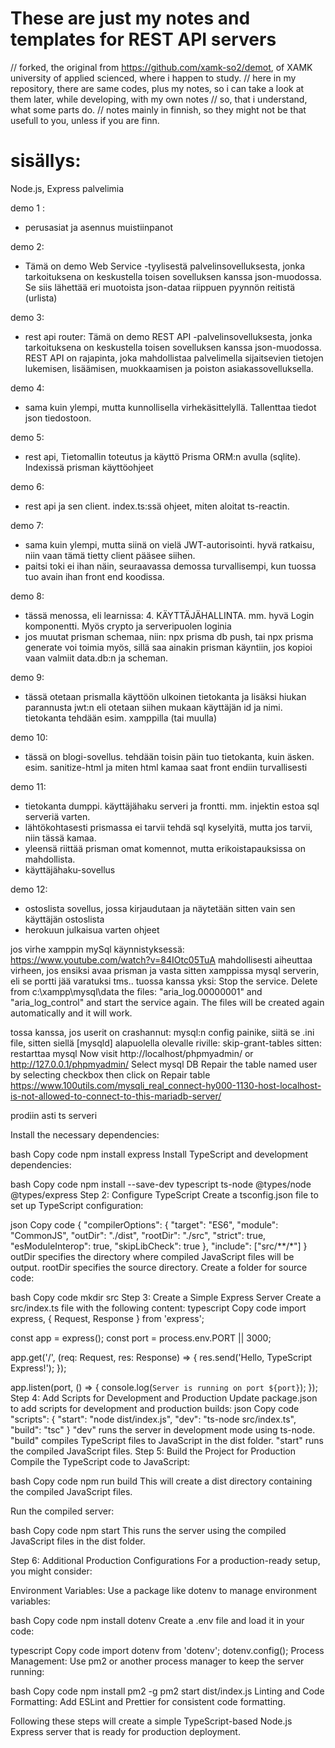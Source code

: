 # These are just my notes and templates for REST API servers

// forked, the original from https://github.com/xamk-so2/demot, of XAMK university of applied scienced, where i happen to study.
// here in my repository, there are same codes, plus my notes, so i can take a look at them later, while developing, with my own notes
// so, that i understand, what some parts do.
// notes mainly in finnish, so they might not be that usefull to you, unless if you are finn.



# sisällys:

Node.js, Express palvelimia

demo 1 :
- perusasiat ja asennus muistiinpanot

demo 2:
- Tämä on demo Web Service -tyylisestä palvelinsovelluksesta, jonka tarkoituksena on keskustella 
        toisen sovelluksen kanssa json-muodossa. Se siis lähettää eri muotoista json-dataa riippuen pyynnön 
        reitistä (urlista)

demo 3:
- rest api router: Tämä on demo REST API -palvelinsovelluksesta, jonka tarkoituksena on keskustella 
        toisen sovelluksen kanssa json-muodossa. REST API on rajapinta, joka mahdollistaa palvelimella sijaitsevien tietojen 
        lukemisen, lisäämisen, muokkaamisen ja poiston asiakassovelluksella.

demo 4:
- sama kuin ylempi, mutta kunnollisella virhekäsittelyllä. Tallenttaa tiedot json tiedostoon.

demo 5:
- rest api, Tietomallin toteutus ja käyttö Prisma ORM:n avulla (sqlite). Indexissä prisman käyttöohjeet

demo 6:
- rest api ja sen client. index.ts:ssä ohjeet, miten aloitat ts-reactin.

demo 7: 
- sama kuin ylempi, mutta siinä on vielä JWT-autorisointi. hyvä ratkaisu, niin vaan tämä tietty client pääsee siihen.
- paitsi toki ei ihan näin, seuraavassa demossa turvallisempi, kun tuossa tuo avain ihan front end koodissa.

demo 8:
- tässä menossa, eli learnissa: 4. KÄYTTÄJÄHALLINTA. mm. hyvä Login komponentti. Myös crypto ja serveripuolen loginia
- jos muutat prisman schemaa, niin: npx prisma db push, tai npx prisma generate voi toimia myös, sillä saa ainakin prisman käyntiin, jos kopioi vaan valmiit data.db:n ja scheman.

demo 9:
- tässä otetaan prismalla käyttöön ulkoinen tietokanta ja lisäksi hiukan parannusta jwt:n eli
otetaan siihen mukaan käyttäjän id ja nimi. tietokanta tehdään esim. xamppilla (tai muulla)

demo 10:
- tässä on blogi-sovellus. tehdään toisin päin tuo tietokanta, kuin äsken. esim. sanitize-html ja miten html kamaa saat front endiin turvallisesti

demo 11:
- tietokanta dumppi. käyttäjähaku serveri ja frontti. mm. injektin estoa sql serveriä varten.
- lähtökohtasesti prismassa ei tarvii tehdä sql kyselyitä, mutta jos tarvii, niin tässä kamaa.
- yleensä riittää prisman omat komennot, mutta erikoistapauksissa on mahdollista.
- käyttäjähaku-sovellus

demo 12:
- ostoslista sovellus, jossa kirjaudutaan ja näytetään sitten vain sen käyttäjän ostoslista
- herokuun julkaisua varten ohjeet

jos virhe xamppin mySql käynnistyksessä: https://www.youtube.com/watch?v=84IOtc05TuA
mahdollisesti aiheuttaa virheen, jos ensiksi avaa prisman ja vasta sitten xamppissa mysql serverin, eli se portti jää varatuksi tms..
tuossa kanssa yksi:
Stop the service. Delete from c:\xampp\mysql\data the files: "aria_log.00000001" and "aria_log_control" and start the service again. The files will be created again automatically and it will work.

tossa kanssa, jos userit on crashannut:
mysql:n config painike, siitä se .ini file, sitten siellä [mysqld] alapuolella olevalle riville: skip-grant-tables
sitten: restarttaa mysql
Now visit http://localhost/phpmyadmin/ or http://127.0.0.1/phpmyadmin/
Select mysql DB
Repair the table named user by selecting checkbox then click on Repair table
https://www.100utils.com/mysqli_real_connect-hy000-1130-host-localhost-is-not-allowed-to-connect-to-this-mariadb-server/

prodiin asti ts serveri

Install the necessary dependencies:

bash
Copy code
npm install express
Install TypeScript and development dependencies:

bash
Copy code
npm install --save-dev typescript ts-node @types/node @types/express
Step 2: Configure TypeScript
Create a tsconfig.json file to set up TypeScript configuration:

json
Copy code
{
  "compilerOptions": {
    "target": "ES6",
    "module": "CommonJS",
    "outDir": "./dist",
    "rootDir": "./src",
    "strict": true,
    "esModuleInterop": true,
    "skipLibCheck": true
  },
  "include": ["src/**/*"]
}
outDir specifies the directory where compiled JavaScript files will be output.
rootDir specifies the source directory.
Create a folder for source code:

bash
Copy code
mkdir src
Step 3: Create a Simple Express Server
Create a src/index.ts file with the following content:
typescript
Copy code
import express, { Request, Response } from 'express';

const app = express();
const port = process.env.PORT || 3000;

app.get('/', (req: Request, res: Response) => {
  res.send('Hello, TypeScript Express!');
});

app.listen(port, () => {
  console.log(`Server is running on port ${port}`);
});
Step 4: Add Scripts for Development and Production
Update package.json to add scripts for development and production builds:
json
Copy code
"scripts": {
  "start": "node dist/index.js",
  "dev": "ts-node src/index.ts",
  "build": "tsc"
}
"dev" runs the server in development mode using ts-node.
"build" compiles TypeScript files to JavaScript in the dist folder.
"start" runs the compiled JavaScript files.
Step 5: Build the Project for Production
Compile the TypeScript code to JavaScript:

bash
Copy code
npm run build
This will create a dist directory containing the compiled JavaScript files.

Run the compiled server:

bash
Copy code
npm start
This runs the server using the compiled JavaScript files in the dist folder.

Step 6: Additional Production Configurations
For a production-ready setup, you might consider:

Environment Variables: Use a package like dotenv to manage environment variables:

bash
Copy code
npm install dotenv
Create a .env file and load it in your code:

typescript
Copy code
import dotenv from 'dotenv';
dotenv.config();
Process Management: Use pm2 or another process manager to keep the server running:

bash
Copy code
npm install pm2 -g
pm2 start dist/index.js
Linting and Code Formatting: Add ESLint and Prettier for consistent code formatting.

Following these steps will create a simple TypeScript-based Node.js Express server that is ready for production deployment.